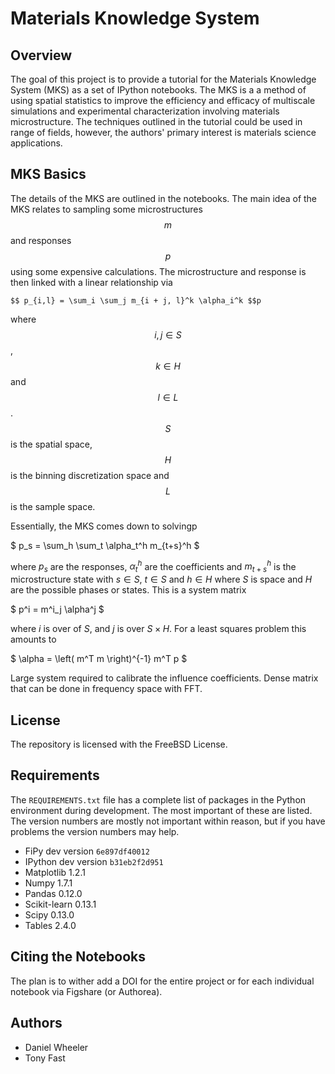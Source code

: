 # Materials Knowledge System

## Overview

The goal of this project is to provide a tutorial for the Materials
Knowledge System (MKS) as a set of IPython notebooks. The MKS is a a
method of using spatial statistics to improve the efficiency and
efficacy of multiscale simulations and experimental characterization
involving materials microstructure. The techniques outlined in the
tutorial could be used in range of fields, however, the authors'
primary interest is materials science applications.


## MKS Basics

The details of the MKS are outlined in the notebooks. The main idea of
the MKS relates to sampling some microstructures $$m$$ and responses
$$p$$ using some expensive calculations. The microstructure and
response is then linked with a linear relationship via

    $$ p_{i,l} = \sum_i \sum_j m_{i + j, l}^k \alpha_i^k $$p

where $$i,j \in S$$, $$k \in H$$ and $$l \in L$$. $$S$$ is the spatial
space, $$H$$ is the binning discretization space and $$L$$ is the
sample space.

Essentially, the MKS comes down to solvingp

$ p_s = \sum_h \sum_t \alpha_t^h m_{t+s}^h $
  
where $p_s$ are the responses, $\alpha_t^h$ are the coefficients and
$m_{t+s}^h$ is the microstructure state with $s\in S$, $t \in S$ and
$h \in H$ where $S$ is space and $H$ are the possible phases or
states. This is a system matrix

 $ p^i = m^i_j \alpha^j $

where $i$ is over of $S$, and $j$ is over $S \times H$. For a least
squares problem this amounts to

 $ \alpha = \left( m^T m \right)^{-1} m^T p $
 
Large system required to calibrate the influence coefficients. Dense
matrix that can be done in frequency space with FFT.



## License

The repository is licensed with the FreeBSD License.

## Requirements

The `REQUIREMENTS.txt` file has a complete list of packages in the
Python environment during development. The most important of these are
listed. The version numbers are mostly not important within reason,
but if you have problems the version numbers may help.

 * FiPy dev version `6e897df40012`
 * IPython dev version `b31eb2f2d951`
 * Matplotlib 1.2.1
 * Numpy 1.7.1
 * Pandas 0.12.0
 * Scikit-learn 0.13.1
 * Scipy 0.13.0
 * Tables 2.4.0

## Citing the Notebooks

The plan is to wither add a DOI for the entire project or for each
individual notebook via Figshare (or Authorea).

## Authors

 * Daniel Wheeler
 * Tony Fast

<script type="text/javascript" src="http://cdn.mathjax.org/mathjax/latest/MathJax.js?config=default"></script> 
 
